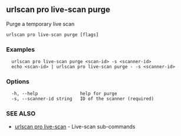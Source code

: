 ## urlscan pro live-scan purge

Purge a temporary live scan

```
urlscan pro live-scan purge [flags]
```

### Examples

```
  urlscan pro live-scan purge <scan-id> -s <scanner-id>
  echo <scan-id> | urlscan pro live-scan purge - -s <scanner-id>
```

### Options

```
  -h, --help                help for purge
  -s, --scanner-id string   ID of the scanner (required)
```

### SEE ALSO

* [urlscan pro live-scan](urlscan_pro_live-scan.md)	 - Live-scan sub-commands


